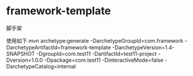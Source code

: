 # framework-template
脚手架

使用如下
mvn archetype:generate -DarchetypeGroupId=com.framework -DarchetypeArtifactId=framework-template -DarchetypeVersion=1.4-SNAPSHOT -DgroupId=com.test11 -DartifactId=test11-project -Dversion=1.0.0 -Dpackage=com.test11 -DinteractiveMode=false -DarchetypeCatalog=internal
